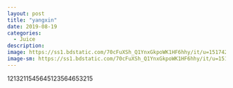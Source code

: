 ```yaml
---
layout: post
title: "yangxin"
date: 2019-08-19
categories:
  - Juice
description:
image: https://ss1.bdstatic.com/70cFuXSh_Q1YnxGkpoWK1HF6hhy/it/u=151742029,2711268496&fm=26&gp=0.jpg
image-sm: https://ss1.bdstatic.com/70cFuXSh_Q1YnxGkpoWK1HF6hhy/it/u=151742029,2711268496&fm=26&gp=0.jpg
---
```



1213211545645123564653215
